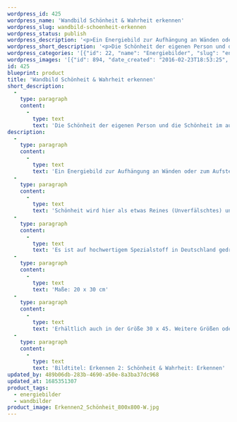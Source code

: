 ```yaml
---
wordpress_id: 425
wordpress_name: 'Wandbild Schönheit & Wahrheit erkennen'
wordpress_slug: wandbild-schoenheit-erkennen
wordpress_status: publish
wordpress_description: '<p>Ein Energiebild zur Aufhängung an Wänden oder zum Aufstellen im Raum mit einem aktivierbaren Informationsfeld zu Erkennen - Schönheit - Harmonie - Wahrheit: Ein Energiefeld des Erkennens der eigenen Schönheit. Die eigene Schönheit im Innen und im Außen intensiver warhnehmen (ebenso die Schönheit im Umfeld).<br />Schönheit wird hier als etwas Reines (Unverfälschtes) und Selbstverständliches gesehen. In diesem Sinne ist Schönheit ein Kanal zu einer Ebene von Harmonie und Wahrheit. Das sich Einlassen auf die Schönheit eines Menschen, eines Klangs, einer Landschaft usw. öffnet und stärkt, so verstanden, die Verbindung zur eigenen Quelle von Harmonie und Wahrheit. Schönheit hat so eine besonders intensive Bedeutung für den Menschen.</p><p>Es ist auf hochwertigem Spezialstoff in Deutschland gedruckt und sorgfältig in Handarbeit auf Holzkeilrahmen aufgezogen. Laut Herstellerangaben ist der farbintensive Druck 70 Jahre lichtecht, waschbar und in einem umweltorientierten Verfahren hergestellt. Der Oberstoff ist mit einer Spezialbeschichtung unterfüttert, so dass, bei Aufhängung an der Wand, der rückseitige Holzrahmen auch bei hellen Farben unsichtbar ist.</p><p>Maße: 20 x 30 cm</p><p>Erhältlich auch in der Größe 30 x 45. Weitere Größen oder andere Seitenverhältnisse, sind bis 200 cm individuell für Sie innerhalb weniger Tage herstellbar. Bitte kontaktieren Sie uns hierfür unter <a href="mailto:info@elvedenverlag.de">info@elvedenverlag.de</a>.</p><p>Bildtitel: Erkennen 2: Schönheit &amp; Wahrheit: Erkennen</p><p><a href="https://my.feenbaum.de/anwendung-energie-wandbilder/">Anwendungshinweise</a></p>'
wordpress_short_description: '<p>Die Schönheit der eigenen Person und die Schönheit im außen &#8211; Wahrheit &#8211; erkennen</p>'
wordpress_categories: '[{"id": 22, "name": "Energiebilder", "slug": "energiebilder"}, {"id": 24, "name": "Wandbilder", "slug": "wandbilder"}]'
wordpress_images: '[{"id": 894, "date_created": "2016-02-23T18:53:25", "date_created_gmt": "2016-02-23T16:53:25", "date_modified": "2016-02-23T18:53:25", "date_modified_gmt": "2016-02-23T16:53:25", "src": "https://my.feenbaum.de/wp-content/uploads/2016/02/Erkennen2_Sch\u00f6nheit_800x800-W.jpg", "name": "Erkennen2_Sch\u00f6nheit_800x800-W", "alt": ""}]'
id: 425
blueprint: product
title: 'Wandbild Schönheit & Wahrheit erkennen'
short_description:
  -
    type: paragraph
    content:
      -
        type: text
        text: 'Die Schönheit der eigenen Person und die Schönheit im außen - Wahrheit - erkennen'
description:
  -
    type: paragraph
    content:
      -
        type: text
        text: 'Ein Energiebild zur Aufhängung an Wänden oder zum Aufstellen im Raum mit einem aktivierbaren Informationsfeld zu Erkennen - Schönheit - Harmonie - Wahrheit: Ein Energiefeld des Erkennens der eigenen Schönheit. Die eigene Schönheit im Innen und im Außen intensiver warhnehmen (ebenso die Schönheit im Umfeld).'
  -
    type: paragraph
    content:
      -
        type: text
        text: 'Schönheit wird hier als etwas Reines (Unverfälschtes) und Selbstverständliches gesehen. In diesem Sinne ist Schönheit ein Kanal zu einer Ebene von Harmonie und Wahrheit. Das sich Einlassen auf die Schönheit eines Menschen, eines Klangs, einer Landschaft usw. öffnet und stärkt, so verstanden, die Verbindung zur eigenen Quelle von Harmonie und Wahrheit. Schönheit hat so eine besonders intensive Bedeutung für den Menschen.'
  -
    type: paragraph
    content:
      -
        type: text
        text: 'Es ist auf hochwertigem Spezialstoff in Deutschland gedruckt und sorgfältig in Handarbeit auf Holzkeilrahmen aufgezogen. Laut Herstellerangaben ist der farbintensive Druck 70 Jahre lichtecht, waschbar und in einem umweltorientierten Verfahren hergestellt. Der Oberstoff ist mit einer Spezialbeschichtung unterfüttert, so dass, bei Aufhängung an der Wand, der rückseitige Holzrahmen auch bei hellen Farben unsichtbar ist.'
  -
    type: paragraph
    content:
      -
        type: text
        text: 'Maße: 20 x 30 cm'
  -
    type: paragraph
    content:
      -
        type: text
        text: 'Erhältlich auch in der Größe 30 x 45. Weitere Größen oder andere Seitenverhältnisse, sind bis 200 cm individuell für Sie innerhalb weniger Tage herstellbar. Bitte kontaktieren Sie uns hierfür unter info@elvedenverlag.de.'
  -
    type: paragraph
    content:
      -
        type: text
        text: 'Bildtitel: Erkennen 2: Schönheit & Wahrheit: Erkennen'
updated_by: 489b06db-283b-4690-a50e-8a3ba37dc968
updated_at: 1685351307
product_tags:
  - energiebilder
  - wandbilder
product_image: Erkennen2_Schönheit_800x800-W.jpg
---
```

